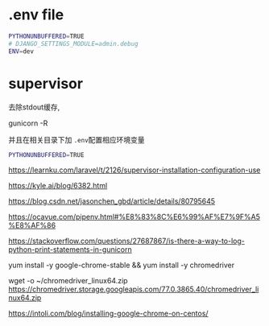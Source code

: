 # .env file

```sh
PYTHONUNBUFFERED=TRUE
# DJANGO_SETTINGS_MODULE=admin.debug
ENV=dev
```

# supervisor

去除stdout缓存,

gunicorn -R

并且在相关目录下加 `.env`配置相应环境变量
```sh
PYTHONUNBUFFERED=TRUE
```

https://learnku.com/laravel/t/2126/supervisor-installation-configuration-use


https://kyle.ai/blog/6382.html

https://blog.csdn.net/jasonchen_gbd/article/details/80795645

https://ocavue.com/pipenv.html#%E8%83%8C%E6%99%AF%E7%9F%A5%E8%AF%86

https://stackoverflow.com/questions/27687867/is-there-a-way-to-log-python-print-statements-in-gunicorn


yum install -y google-chrome-stable &&
yum install -y chromedriver

wget -o ~/chromedriver_linux64.zip  https://chromedriver.storage.googleapis.com/77.0.3865.40/chromedriver_linux64.zip


https://intoli.com/blog/installing-google-chrome-on-centos/
